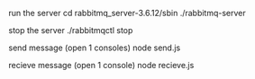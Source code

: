 run the server
	cd rabbitmq_server-3.6.12/sbin
	./rabbitmq-server

stop the server
	./rabbitmqctl stop 


send message (open 1 consoles)
	node send.js

recieve message (open 1 console)
	node recieve.js
